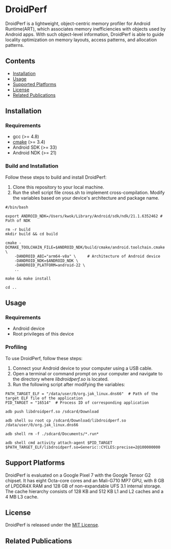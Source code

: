 # DroidPerf

DroidPerf is a lightweight, object-centric memory profiler for Android Runtime(ART), which associates memory
inefficiencies with objects used by Android apps. With such object-level information, DroidPerf is able to guide locality optimization on memory layouts, access patterns, and allocation patterns.


## Contents

-   [Installation](#installation)
-   [Usage](#usage)
-   [Supported Platforms](#support-platforms)
-   [License](#license)
-   [Related Publications](#Related-Publications)

## Installation

### Requirements

- gcc (>= 4.8)
- [cmake](https://cmake.org/download/) (>= 3.4)
- Android SDK (>= 33)
- Android NDK (>= 21)


### Build and Installation


Follow these steps to build and install DroidPerf:

1. Clone this repository to your local machine.
2. Run the shell script file cross.sh to implement cross-compilation. Modify the variables based on your device's architecture and package name.

```shell
#/bin/bash

export ANDROID_NDK=/Users/kwok/Library/Android/sdk/ndk/21.1.6352462 # Path of NDK

rm -r build
mkdir build && cd build

cmake -DCMAKE_TOOLCHAIN_FILE=$ANDROID_NDK/build/cmake/android.toolchain.cmake \
	-DANDROID_ABI="arm64-v8a" \     # Architecture of Android device
	-DANDROID_NDK=$ANDROID_NDK \
	-DANDROID_PLATFORM=android-22 \
	..

make && make install

cd ..

```

## Usage

### Requirements

- Android device
- Root privileges of this device


### Profiling


To use DroidPerf, follow these steps:

1. Connect your Android device to your computer using a USB cable.
2. Open a terminal or command prompt on your computer and navigate to the directory where *libdroidperf.so* is located.
3. Run the following script after modifying the variables:

```shell
PATH_TARGET_ELF = "/data/user/0/org.jak_linux.dns66"  # Path of the target ELF file of the application 
PID_TARGET = "16514"  # Process ID of corresponding application

adb push libdroidperf.so /sdcard/Download

adb shell su root cp /sdcard/Download/libdroidperf.so /data/user/0/org.jak_linux.dns66

adb shell rm -f ./sdcard/Documents/*.run*

adb shell cmd activity attach-agent $PID_TARGET $PATH_TARGET_ELF/libdroidperf.so=Generic::CYCLES:precise=2@100000000
```

## Support Platforms

DroidPerf is evaluated on a Google Pixel 7 with the Google Tensor G2 chipset. It has eight Octa-core cores and an Mali-G710 MP7 GPU, with 8 GB of LPDDR4X RAM and 128 GB of non-expandable UFS 3.1 internal storage. The cache hierarchy consists of 128 KB and 512 KB L1 and L2 caches and a 4 MB L3 cache.




## License

DroidPerf is released under the [MIT License](http://www.opensource.org/licenses/MIT).

## Related Publications

